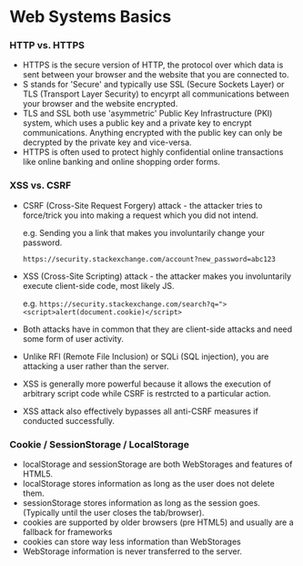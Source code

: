# Web Systems Basics

### HTTP vs. HTTPS
- HTTPS is the secure version of HTTP, the protocol over which data is sent between your browser and the website that you are connected to.
- S stands for 'Secure' and typically use SSL (Secure Sockets Layer) or TLS (Transport Layer Security) to encyrpt all communications between your browser and the website encrypted.
- TLS and SSL both use 'asymmetric' Public Key Infrastructure (PKI) system, which uses a public key and a private key to encrypt communications. Anything encrypted with the public key can only be decrypted by the private key and vice-versa.
- HTTPS is often used to protect highly confidential online transactions like online banking and online shopping order forms.

### XSS vs. CSRF
- CSRF (Cross-Site Request Forgery) attack - the attacker tries to force/trick you into making a request which you did not intend. 
  
    e.g. Sending you a link that makes you involuntarily change your password. 

    ```https://security.stackexchange.com/account?new_password=abc123```

- XSS (Cross-Site Scripting) attack - the attacker makes you involuntarily execute client-side code, most likely JS. 

  e.g. ```https://security.stackexchange.com/search?q="><script>alert(document.cookie)</script>```

- Both attacks have in common that they are client-side attacks and need some form of user activity.
- Unlike RFI (Remote File Inclusion) or SQLi (SQL injection), you are attacking a user rather than the server.
- XSS is generally more powerful because it allows the execution of arbitrary script code while CSRF is restrcted to a particular action.
- XSS attack also effectively bypasses all anti-CSRF measures if conducted successfully.

### Cookie / SessionStorage / LocalStorage
- localStorage and sessionStorage are both WebStorages and features of HTML5.
- localStorage stores information as long as the user does not delete them.
- sessionStorage stores information as long as the session goes. (Typically until the user closes the tab/browser).
- cookies are supported by older browsers (pre HTML5) and usually are a fallback for frameworks
- cookies can store way less information than WebStorages
- WebStorage information is never transferred to the server.

